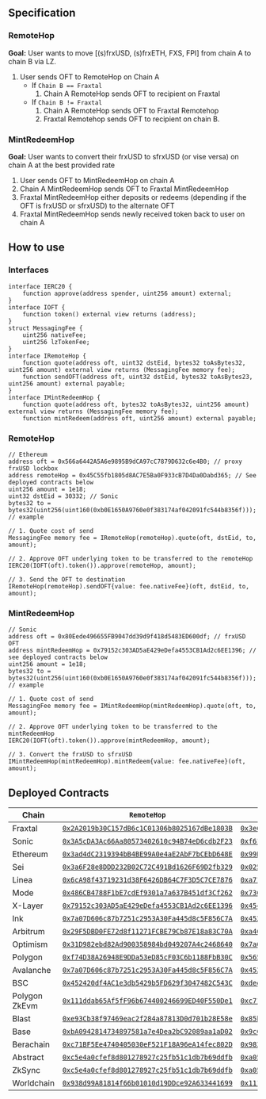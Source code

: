 ## Specification
### RemoteHop
**Goal:** User wants to move [(s)frxUSD, (s)frxETH, FXS, FPI] from chain A to chain B via LZ.
1. User sends OFT to RemoteHop on Chain A
   - If `Chain B == Fraxtal`
        1. Chain A RemoteHop sends OFT to recipient on Fraxtal
   - If `Chain B != Fraxtal`
       1. Chain A RemoteHop sends OFT to Fraxtal Remotehop
        2. Fraxtal Remotehop sends OFT to recipient on chain B.

### MintRedeemHop
**Goal:** User wants to convert their frxUSD to sfrxUSD (or vise versa) on chain A at the best provided rate
1. User sends OFT to MintRedeemHop on chain A
3. Chain A MintRedeemHop sends OFT to Fraxtal MintRedeemHop
4. Fraxtal MintRedeemHop either deposits or redeems (depending if the OFT is frxUSD or sfrxUSD) to the alternate OFT
5. Fraxtal MintRedeemHop sends newly received token back to user on chain A

## How to use
### Interfaces
```Solidity
interface IERC20 {
    function approve(address spender, uint256 amount) external;
}
interface IOFT {
    function token() external view returns (address);
}
struct MessagingFee {
    uint256 nativeFee;
    uint256 lzTokenFee;
}
interface IRemoteHop {
    function quote(address oft, uint32 dstEid, bytes32 toAsBytes32, uint256 amount) external view returns (MessagingFee memory fee);
    function sendOFT(address oft, uint32 dstEid, bytes32 toAsBytes23, uint256 amount) external payable;
}
interface IMintRedeemHop {
    function quote(address oft, bytes32 toAsBytes32, uint256 amount) external view returns (MessagingFee memory fee);
    function mintRedeem(address oft, uint256 amount) external payable;
```

### RemoteHop
```Solidity
// Ethereum
address oft = 0x566a6442A5A6e9895B9dCA97cC7879D632c6e4B0; // proxy frxUSD lockbox
address remoteHop = 0x45C55fb1805d8AC7E5Ba0F933cB7D4Da0Dabd365; // See deployed contracts below
uint256 amount = 1e18;
uint32 dstEid = 30332; // Sonic
bytes32 to = bytes32(uint256(uint160(0xb0E1650A9760e0f383174af042091fc544b8356f))); // example

// 1. Quote cost of send
MessagingFee memory fee = IRemoteHop(remoteHop).quote(oft, dstEid, to, amount);

// 2. Approve OFT underlying token to be transferred to the remoteHop 
IERC20(IOFT(oft).token()).approve(remoteHop, amount);

// 3. Send the OFT to destination
IRemoteHop(remoteHop).sendOFT{value: fee.nativeFee}(oft, dstEid, to, amount);
```

### MintRedeemHop
```Solidity
// Sonic
address oft = 0x80Eede496655FB9047dd39d9f418d5483ED600df; // frxUSD OFT
address mintRedeemHop = 0x79152c303AD5aE429eDefa4553CB1Ad2c6EE1396; // see deployed contracts below
uint256 amount = 1e18;
bytes32 to = bytes32(uint256(uint160(0xb0E1650A9760e0f383174af042091fc544b8356f))); // example

// 1. Quote cost of send
MessagingFee memory fee = IMintRedeemHop(mintRedeemHop).quote(oft, to, amount);

// 2. Approve OFT underlying token to be transferred to the mintRedeemHop
IERC20(IOFT(oft).token()).approve(mintRedeemHop, amount);

// 3. Convert the frxUSD to sfrxUSD
IMintRedeemHop(mintRedeemHop).mintRedeem{value: fee.nativeFee}(oft, amount);
```

## Deployed Contracts
| Chain | `RemoteHop` | `MintRedeemHop` |
| --- | ---| ---|
| Fraxtal | [`0x2A2019b30C157dB6c1C01306b8025167dBe1803B`](https://fraxscan.com/address/0x2A2019b30C157dB6c1C01306b8025167dBe1803B) | [`0x3e6a2cBaFD864e09e6DAb9Cf035a0AbEa32bc0BC`](https://fraxscan.com/address/0x3e6a2cBaFD864e09e6DAb9Cf035a0AbEa32bc0BC) |
| Sonic | [`0x3A5cDA3Ac66Aa80573402610c94B74eD6cdb2F23`](https://sonicscan.org/address/0x3A5cDA3Ac66Aa80573402610c94B74eD6cdb2F23) | [`0xf6115Bb9b6A4b3660dA409cB7afF1fb773efaD0b`](https://sonicscan.org/address/0xf6115Bb9b6A4b3660dA409cB7afF1fb773efaD0b) |
| Ethereum | [`0x3ad4dC2319394bB4BE99A0e4aE2AbF7bCEbD648E`](https://etherscan.io/address/0x3ad4dC2319394bB4BE99A0e4aE2AbF7bCEbD648E) | [`0x99B5587ab54A49e3F827D10175Caf69C0187bfA8`](https://etherscan.io/address/0x99B5587ab54A49e3F827D10175Caf69C0187bfA8) |
| Sei | [`0x3a6F28e8DDD232B02C72C491Bd1626F69D2fb329`](https://seitrace.com/address/0x3a6F28e8DDD232B02C72C491Bd1626F69D2fb329?chain=pacific-1) | [`0x0255a172d0a060F2bEab3e7c12334dD73cCC26ba`](https://seitrace.com/address/0x0255a172d0a060F2bEab3e7c12334dD73cCC26ba?chain=pacific-1) |
| Linea | [`0x6cA98f43719231d38F6426DB64C7F3D5C7CE7876`](https://lineascan.build/address/0x6cA98f43719231d38F6426DB64C7F3D5C7CE7876) | [`0xa71f2204EDDB8d84F411A0C712687FAe5002e7Fb`](https://lineascan.build/address/0xa71f2204EDDB8d84F411A0C712687FAe5002e7Fb) |
| Mode | [`0x486CB4788F1bE7cdEf9301a7a637B451df3Cf262`](https://explorer.mode.network/address/0x486cb4788f1be7cdef9301a7a637b451df3cf262) | [`0x7360575f6f8F91b38dD078241b0Df508f5fBfDf9`](https://explorer.mode.network/address/0x7360575f6f8f91b38dd078241b0df508f5fbfdf9) |
| X-Layer | [`0x79152c303AD5aE429eDefa4553CB1Ad2c6EE1396`](https://www.oklink.com/x-layer/address/0x79152c303AD5aE429eDefa4553CB1Ad2c6EE1396) | [`0x45c6852A5188Ce1905567EA83454329bd4982007`](https://www.oklink.com/x-layer/address/0x45c6852a5188ce1905567ea83454329bd4982007) |
| Ink | [`0x7a07D606c87b7251c2953A30Fa445d8c5F856C7A`](https://explorer.inkonchain.com/address/0x7a07d606c87b7251c2953a30fa445d8c5f856c7a) | [`0x452420df4AC1e3db5429b5FD629f3047482C543C`](https://explorer.inkonchain.com/address/0x452420df4AC1e3db5429b5FD629f3047482C543C) |
| Arbitrum | [`0x29F5DBD0FE72d8f11271FCBE79Cb87E18a83C70A`](https://arbiscan.io/address/0x29f5dbd0fe72d8f11271fcbe79cb87e18a83c70a) | [`0xa46A266dCBf199a71532c76967e200994C5A0D6d`](https://arbiscan.io/address/0xa46A266dCBf199a71532c76967e200994C5A0D6d) |
| Optimism | [`0x31D982ebd82Ad900358984bd049207A4c2468640`](https://optimistic.etherscan.io/address/0x31d982ebd82ad900358984bd049207a4c2468640) | [`0x7a07D606c87b7251c2953A30Fa445d8c5F856C7A`](https://optimistic.etherscan.io/address/0x7a07D606c87b7251c2953A30Fa445d8c5F856C7A) |
| Polygon | [`0xf74D38A26948E9DDa53eD85cF03C6b1188FbB30C`](https://polygonscan.com/address/0xf74D38A26948E9DDa53eD85cF03C6b1188FbB30C) | [`0x5658e82E330e094627D9b362ed0E137eA06673C4`](https://polygonscan.com/address/0x5658e82E330e094627D9b362ed0E137eA06673C4) |
| Avalanche | [`0x7a07D606c87b7251c2953A30Fa445d8c5F856C7A`](https://snowtrace.io/address/0x7a07D606c87b7251c2953A30Fa445d8c5F856C7A) | [`0x452420df4AC1e3db5429b5FD629f3047482C543C`](https://snowtrace.io/address/0x452420df4AC1e3db5429b5FD629f3047482C543C) |
| BSC | [`0x452420df4AC1e3db5429b5FD629f3047482C543C`](https://bscscan.com/address/0x452420df4AC1e3db5429b5FD629f3047482C543C) | [`0xdee45510b42Cb0678C8A61D043C698aF66b0d852`](https://bscscan.com/address/0xdee45510b42Cb0678C8A61D043C698aF66b0d852) |
| Polygon ZkEvm | [`0x111ddab65Af5fF96b674400246699ED40F550De1`](https://zkevm.polygonscan.com/address/0x111ddab65Af5fF96b674400246699ED40F550De1) | [`0xc71BF5Ee4740405030eF521F18A96eA14fec802D`](https://zkevm.polygonscan.com/address/0xc71BF5Ee4740405030eF521F18A96eA14fec802D) |
| Blast | [`0xe93Cb38f97469eac2f284a87813D0d701b28E58e`](https://blastscan.io/address/0xe93Cb38f97469eac2f284a87813D0d701b28E58e) | [`0x85b1714b25f40FD5025423124c076476073180b3`](https://blastscan.io/address/0x85b1714b25f40FD5025423124c076476073180b3) |
| Base | [`0xbA0942814734897581a7e4Dea2bC92089aa1aD02`](https://basescan.org/address/0xbA0942814734897581a7e4Dea2bC92089aa1aD02) | [`0x9cC42167846dF40F401783E2c2D27e0aD6C3de0f`](https://basescan.org/address/0x9cC42167846dF40F401783E2c2D27e0aD6C3de0f) |
| Berachain | [`0xc71BF5Ee4740405030eF521F18A96eA14fec802D`](https://berascan.com/address/0xc71BF5Ee4740405030eF521F18A96eA14fec802D) | [`0x983aF86c94Fe3963989c22CeeEb6eA8Eac32D263`](https://berascan.com/address/0x983aF86c94Fe3963989c22CeeEb6eA8Eac32D263) |
| Abstract | [`0xc5e4a0cfef8d801278927c25fb51c1db7b69ddfb`](https://abscan.org/address/0xc5e4a0cfef8d801278927c25fb51c1db7b69ddfb) | [`0xa05e9f9b97c963b5651ed6a50fae46625a8c400b`](https://abscan.org/address/0xa05e9f9b97c963b5651ed6a50fae46625a8c400b) |
| ZkSync | [`0xc5e4a0cfef8d801278927c25fb51c1db7b69ddfb`](https://era.zksync.network/address/0xc5e4a0cfef8d801278927c25fb51c1db7b69ddfb) | [`0xa05e9f9b97c963b5651ed6a50fae46625a8c400b`](https://era.zksync.network/address/0xa05e9f9b97c963b5651ed6a50fae46625a8c400b) |
| Worldchain | [`0x938d99A81814f66b01010d19DDce92A633441699`](https://worldscan.org/address/0x938d99A81814f66b01010d19DDce92A633441699) | [`0x111ddab65Af5fF96b674400246699ED40F550De1`](https://worldscan.org/address/0x111ddab65Af5fF96b674400246699ED40F550De1) |